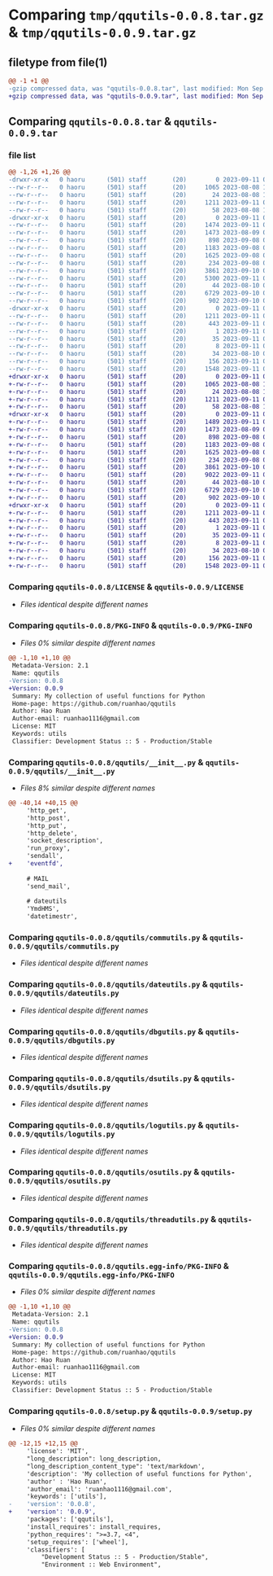 # Comparing `tmp/qqutils-0.0.8.tar.gz` & `tmp/qqutils-0.0.9.tar.gz`

## filetype from file(1)

```diff
@@ -1 +1 @@
-gzip compressed data, was "qqutils-0.0.8.tar", last modified: Mon Sep 11 05:08:30 2023, max compression
+gzip compressed data, was "qqutils-0.0.9.tar", last modified: Mon Sep 11 06:54:02 2023, max compression
```

## Comparing `qqutils-0.0.8.tar` & `qqutils-0.0.9.tar`

### file list

```diff
@@ -1,26 +1,26 @@
-drwxr-xr-x   0 haoru      (501) staff       (20)        0 2023-09-11 05:08:30.481046 qqutils-0.0.8/
--rw-r--r--   0 haoru      (501) staff       (20)     1065 2023-08-08 10:30:46.000000 qqutils-0.0.8/LICENSE
--rw-r--r--   0 haoru      (501) staff       (20)       24 2023-08-08 11:52:26.000000 qqutils-0.0.8/MANIFEST.in
--rw-r--r--   0 haoru      (501) staff       (20)     1211 2023-09-11 05:08:30.480772 qqutils-0.0.8/PKG-INFO
--rw-r--r--   0 haoru      (501) staff       (20)       58 2023-08-08 11:25:13.000000 qqutils-0.0.8/README.md
-drwxr-xr-x   0 haoru      (501) staff       (20)        0 2023-09-11 05:08:30.477964 qqutils-0.0.8/qqutils/
--rw-r--r--   0 haoru      (501) staff       (20)     1474 2023-09-11 03:00:25.000000 qqutils-0.0.8/qqutils/__init__.py
--rw-r--r--   0 haoru      (501) staff       (20)     1473 2023-08-09 02:44:50.000000 qqutils-0.0.8/qqutils/commutils.py
--rw-r--r--   0 haoru      (501) staff       (20)      898 2023-09-08 02:30:16.000000 qqutils-0.0.8/qqutils/dateutils.py
--rw-r--r--   0 haoru      (501) staff       (20)     1183 2023-09-08 02:26:54.000000 qqutils-0.0.8/qqutils/dbgutils.py
--rw-r--r--   0 haoru      (501) staff       (20)     1625 2023-09-08 02:41:45.000000 qqutils-0.0.8/qqutils/dsutils.py
--rw-r--r--   0 haoru      (501) staff       (20)      234 2023-09-08 02:23:42.000000 qqutils-0.0.8/qqutils/funcutils.py
--rw-r--r--   0 haoru      (501) staff       (20)     3861 2023-09-10 07:09:25.000000 qqutils-0.0.8/qqutils/logutils.py
--rw-r--r--   0 haoru      (501) staff       (20)     5300 2023-09-11 05:06:56.000000 qqutils-0.0.8/qqutils/netutils.py
--rw-r--r--   0 haoru      (501) staff       (20)       44 2023-08-10 05:21:55.000000 qqutils-0.0.8/qqutils/objutils.py
--rw-r--r--   0 haoru      (501) staff       (20)     6729 2023-09-10 02:46:49.000000 qqutils-0.0.8/qqutils/osutils.py
--rw-r--r--   0 haoru      (501) staff       (20)      902 2023-09-10 02:23:26.000000 qqutils-0.0.8/qqutils/threadutils.py
-drwxr-xr-x   0 haoru      (501) staff       (20)        0 2023-09-11 05:08:30.479944 qqutils-0.0.8/qqutils.egg-info/
--rw-r--r--   0 haoru      (501) staff       (20)     1211 2023-09-11 05:08:30.000000 qqutils-0.0.8/qqutils.egg-info/PKG-INFO
--rw-r--r--   0 haoru      (501) staff       (20)      443 2023-09-11 05:08:30.000000 qqutils-0.0.8/qqutils.egg-info/SOURCES.txt
--rw-r--r--   0 haoru      (501) staff       (20)        1 2023-09-11 05:08:30.000000 qqutils-0.0.8/qqutils.egg-info/dependency_links.txt
--rw-r--r--   0 haoru      (501) staff       (20)       35 2023-09-11 05:08:30.000000 qqutils-0.0.8/qqutils.egg-info/requires.txt
--rw-r--r--   0 haoru      (501) staff       (20)        8 2023-09-11 05:08:30.000000 qqutils-0.0.8/qqutils.egg-info/top_level.txt
--rw-r--r--   0 haoru      (501) staff       (20)       34 2023-08-10 01:05:01.000000 qqutils-0.0.8/requirements.txt
--rw-r--r--   0 haoru      (501) staff       (20)      156 2023-09-11 05:08:30.481981 qqutils-0.0.8/setup.cfg
--rw-r--r--   0 haoru      (501) staff       (20)     1548 2023-09-11 05:07:58.000000 qqutils-0.0.8/setup.py
+drwxr-xr-x   0 haoru      (501) staff       (20)        0 2023-09-11 06:54:02.825103 qqutils-0.0.9/
+-rw-r--r--   0 haoru      (501) staff       (20)     1065 2023-08-08 10:30:46.000000 qqutils-0.0.9/LICENSE
+-rw-r--r--   0 haoru      (501) staff       (20)       24 2023-08-08 11:52:26.000000 qqutils-0.0.9/MANIFEST.in
+-rw-r--r--   0 haoru      (501) staff       (20)     1211 2023-09-11 06:54:02.824919 qqutils-0.0.9/PKG-INFO
+-rw-r--r--   0 haoru      (501) staff       (20)       58 2023-08-08 11:25:13.000000 qqutils-0.0.9/README.md
+drwxr-xr-x   0 haoru      (501) staff       (20)        0 2023-09-11 06:54:02.821515 qqutils-0.0.9/qqutils/
+-rw-r--r--   0 haoru      (501) staff       (20)     1489 2023-09-11 06:50:45.000000 qqutils-0.0.9/qqutils/__init__.py
+-rw-r--r--   0 haoru      (501) staff       (20)     1473 2023-08-09 02:44:50.000000 qqutils-0.0.9/qqutils/commutils.py
+-rw-r--r--   0 haoru      (501) staff       (20)      898 2023-09-08 02:30:16.000000 qqutils-0.0.9/qqutils/dateutils.py
+-rw-r--r--   0 haoru      (501) staff       (20)     1183 2023-09-08 02:26:54.000000 qqutils-0.0.9/qqutils/dbgutils.py
+-rw-r--r--   0 haoru      (501) staff       (20)     1625 2023-09-08 02:41:45.000000 qqutils-0.0.9/qqutils/dsutils.py
+-rw-r--r--   0 haoru      (501) staff       (20)      234 2023-09-08 02:23:42.000000 qqutils-0.0.9/qqutils/funcutils.py
+-rw-r--r--   0 haoru      (501) staff       (20)     3861 2023-09-10 07:09:25.000000 qqutils-0.0.9/qqutils/logutils.py
+-rw-r--r--   0 haoru      (501) staff       (20)     9022 2023-09-11 06:50:16.000000 qqutils-0.0.9/qqutils/netutils.py
+-rw-r--r--   0 haoru      (501) staff       (20)       44 2023-08-10 05:21:55.000000 qqutils-0.0.9/qqutils/objutils.py
+-rw-r--r--   0 haoru      (501) staff       (20)     6729 2023-09-10 02:46:49.000000 qqutils-0.0.9/qqutils/osutils.py
+-rw-r--r--   0 haoru      (501) staff       (20)      902 2023-09-10 02:23:26.000000 qqutils-0.0.9/qqutils/threadutils.py
+drwxr-xr-x   0 haoru      (501) staff       (20)        0 2023-09-11 06:54:02.823868 qqutils-0.0.9/qqutils.egg-info/
+-rw-r--r--   0 haoru      (501) staff       (20)     1211 2023-09-11 06:54:02.000000 qqutils-0.0.9/qqutils.egg-info/PKG-INFO
+-rw-r--r--   0 haoru      (501) staff       (20)      443 2023-09-11 06:54:02.000000 qqutils-0.0.9/qqutils.egg-info/SOURCES.txt
+-rw-r--r--   0 haoru      (501) staff       (20)        1 2023-09-11 06:54:02.000000 qqutils-0.0.9/qqutils.egg-info/dependency_links.txt
+-rw-r--r--   0 haoru      (501) staff       (20)       35 2023-09-11 06:54:02.000000 qqutils-0.0.9/qqutils.egg-info/requires.txt
+-rw-r--r--   0 haoru      (501) staff       (20)        8 2023-09-11 06:54:02.000000 qqutils-0.0.9/qqutils.egg-info/top_level.txt
+-rw-r--r--   0 haoru      (501) staff       (20)       34 2023-08-10 01:05:01.000000 qqutils-0.0.9/requirements.txt
+-rw-r--r--   0 haoru      (501) staff       (20)      156 2023-09-11 06:54:02.825751 qqutils-0.0.9/setup.cfg
+-rw-r--r--   0 haoru      (501) staff       (20)     1548 2023-09-11 06:53:34.000000 qqutils-0.0.9/setup.py
```

### Comparing `qqutils-0.0.8/LICENSE` & `qqutils-0.0.9/LICENSE`

 * *Files identical despite different names*

### Comparing `qqutils-0.0.8/PKG-INFO` & `qqutils-0.0.9/PKG-INFO`

 * *Files 0% similar despite different names*

```diff
@@ -1,10 +1,10 @@
 Metadata-Version: 2.1
 Name: qqutils
-Version: 0.0.8
+Version: 0.0.9
 Summary: My collection of useful functions for Python
 Home-page: https://github.com/ruanhao/qqutils
 Author: Hao Ruan
 Author-email: ruanhao1116@gmail.com
 License: MIT
 Keywords: utils
 Classifier: Development Status :: 5 - Production/Stable
```

### Comparing `qqutils-0.0.8/qqutils/__init__.py` & `qqutils-0.0.9/qqutils/__init__.py`

 * *Files 8% similar despite different names*

```diff
@@ -40,14 +40,15 @@
     'http_get',
     'http_post',
     'http_put',
     'http_delete',
     'socket_description',
     'run_proxy',
     'sendall',
+    'eventfd',
 
     # MAIL
     'send_mail',
 
     # dateutils
     'YmdHMS',
     'datetimestr',
```

### Comparing `qqutils-0.0.8/qqutils/commutils.py` & `qqutils-0.0.9/qqutils/commutils.py`

 * *Files identical despite different names*

### Comparing `qqutils-0.0.8/qqutils/dateutils.py` & `qqutils-0.0.9/qqutils/dateutils.py`

 * *Files identical despite different names*

### Comparing `qqutils-0.0.8/qqutils/dbgutils.py` & `qqutils-0.0.9/qqutils/dbgutils.py`

 * *Files identical despite different names*

### Comparing `qqutils-0.0.8/qqutils/dsutils.py` & `qqutils-0.0.9/qqutils/dsutils.py`

 * *Files identical despite different names*

### Comparing `qqutils-0.0.8/qqutils/logutils.py` & `qqutils-0.0.9/qqutils/logutils.py`

 * *Files identical despite different names*

### Comparing `qqutils-0.0.8/qqutils/osutils.py` & `qqutils-0.0.9/qqutils/osutils.py`

 * *Files identical despite different names*

### Comparing `qqutils-0.0.8/qqutils/threadutils.py` & `qqutils-0.0.9/qqutils/threadutils.py`

 * *Files identical despite different names*

### Comparing `qqutils-0.0.8/qqutils.egg-info/PKG-INFO` & `qqutils-0.0.9/qqutils.egg-info/PKG-INFO`

 * *Files 0% similar despite different names*

```diff
@@ -1,10 +1,10 @@
 Metadata-Version: 2.1
 Name: qqutils
-Version: 0.0.8
+Version: 0.0.9
 Summary: My collection of useful functions for Python
 Home-page: https://github.com/ruanhao/qqutils
 Author: Hao Ruan
 Author-email: ruanhao1116@gmail.com
 License: MIT
 Keywords: utils
 Classifier: Development Status :: 5 - Production/Stable
```

### Comparing `qqutils-0.0.8/setup.py` & `qqutils-0.0.9/setup.py`

 * *Files 0% similar despite different names*

```diff
@@ -12,15 +12,15 @@
     'license': 'MIT',
     "long_description": long_description,
     "long_description_content_type": 'text/markdown',
     'description': 'My collection of useful functions for Python',
     'author' : 'Hao Ruan',
     'author_email': 'ruanhao1116@gmail.com',
     'keywords': ['utils'],
-    'version': '0.0.8',
+    'version': '0.0.9',
     'packages': ['qqutils'],
     'install_requires': install_requires,
     'python_requires': ">=3.7, <4",
     'setup_requires': ['wheel'],
     'classifiers': [
         "Development Status :: 5 - Production/Stable",
         "Environment :: Web Environment",
```

